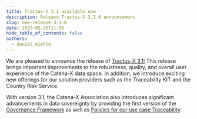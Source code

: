 ```yaml
---
title: Tractus-X 3.1 available now
description: Release Tractus-X 3.1.0 announcement
slug: new-release-3-1-0
date: 2023-05-26T11:00
hide_table_of_contents: false
authors:
  - daniel_miehle
---
```


We are pleased to announce the release of [Tractus-X 3.1!](https://eclipse-tractusx.github.io/CHANGELOG/#310---2023-05-17) This release brings important improvements to the robustness, quality, and overall user experience of the Catena-X data space. In addition, we introduce exciting new offerings for our solution providers such as the Traceability KIT and the Country Risk Service.

<!--truncate-->

With version 3.1, the Catena-X Association also introduces significant advancements in data sovereignty by providing the first version of the [Governance Framework](https://catena-x.net/en/catena-x-introduce-implement/governance-framework-for-data-space-operations) as well as [Policies for our use case Traceability](https://catena-x.net/fileadmin/user_upload/04_Einfuehren_und_umsetzen/Framework_Use_Case_Traceability/Catena-X_Use_Case_Policies_Trace_3.0_EN.pdf).
